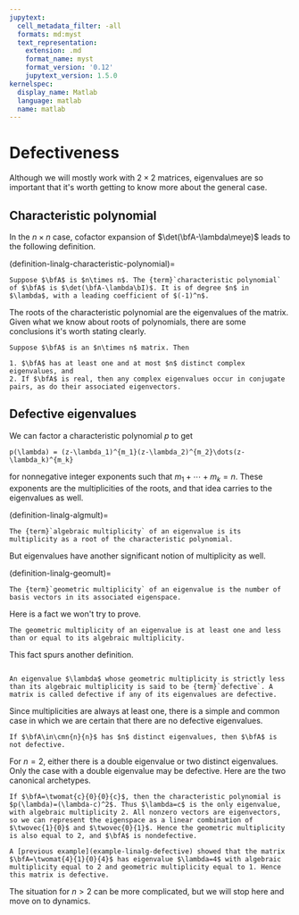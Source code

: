 ```yaml
---
jupytext:
  cell_metadata_filter: -all
  formats: md:myst
  text_representation:
    extension: .md
    format_name: myst
    format_version: '0.12'
    jupytext_version: 1.5.0
kernelspec:
  display_name: Matlab
  language: matlab
  name: matlab
---
```


# Defectiveness

Although we will mostly work with $2\times 2$ matrices, eigenvalues are so important that it's worth getting to know more about the general case.

## Characteristic polynomial

In the $n\times n$ case, cofactor expansion of $\det(\bfA-\lambda\meye)$ leads to the following definition.

(definition-linalg-characteristic-polynomial)=

````{proof:definition} Characteristic polynomial
Suppose $\bfA$ is $n\times n$. The {term}`characteristic polynomial` of $\bfA$ is $\det(\bfA-\lambda\bI)$. It is of degree $n$ in $\lambda$, with a leading coefficient of $(-1)^n$.
````

The roots of the characteristic polynomial are the eigenvalues of the matrix. Given what we know about roots of polynomials, there are some conclusions it's worth stating clearly.

````{proof:property} Eigenvalue properties
Suppose $\bfA$ is an $n\times n$ matrix. Then

1. $\bfA$ has at least one and at most $n$ distinct complex eigenvalues, and
2. If $\bfA$ is real, then any complex eigenvalues occur in conjugate pairs, as do their associated eigenvectors.
````

## Defective eigenvalues

We can factor a characteristic polynomial $p$ to get

```{math}
p(\lambda) = (z-\lambda_1)^{m_1}(z-\lambda_2)^{m_2}\dots(z-\lambda_k)^{m_k}
```

for nonnegative integer exponents such that $m_1+\cdots+m_k=n$. These exponents are the multiplicities of the roots, and that idea carries to the eigenvalues as well.

(definition-linalg-algmult)=

````{proof:definition} Algebraic multiplicity
The {term}`algebraic multiplicity` of an eigenvalue is its multiplicity as a root of the characteristic polynomial.
````

But eigenvalues have another significant notion of multiplicity as well.

(definition-linalg-geomult)=

````{proof:definition} Geometric multiplicity
The {term}`geometric multiplicity` of an eigenvalue is the number of basis vectors in its associated eigenspace.
````

Here is a fact we won't try to prove.

````{proof:property}
The geometric multiplicity of an eigenvalue is at least one and less than or equal to its algebraic multiplicity.
````

This fact spurs another definition.

```{index} defective eigenvalue
```

````{proof:definition} Defectiveness
An eigenvalue $\lambda$ whose geometric multiplicity is strictly less than its algebraic multiplicity is said to be {term}`defective`. A matrix is called defective if any of its eigenvalues are defective.
````

Since multiplicities are always at least one, there is a simple and common case in which we are certain that there are no defective eigenvalues.

````{proof:theorem} Distinct eigenvalues imply nondefectiveness
If $\bfA\in\cmn{n}{n}$ has $n$ distinct eigenvalues, then $\bfA$ is not defective.
````

For $n=2$, either there is a double eigenvalue or two distinct eigenvalues. Only the case with a double eigenvalue may be defective. Here are the two canonical archetypes.

````{proof:example}
If $\bfA=\twomat{c}{0}{0}{c}$, then the characteristic polynomial is $p(\lambda)=(\lambda-c)^2$. Thus $\lambda=c$ is the only eigenvalue, with algebraic multiplicity 2. All nonzero vectors are eigenvectors, so we can represent the eigenspace as a linear combination of $\twovec{1}{0}$ and $\twovec{0}{1}$. Hence the geometric multiplicity is also equal to 2, and $\bfA$ is nondefective.

````

````{proof:example}
A [previous example](example-linalg-defective) showed that the matrix $\bfA=\twomat{4}{1}{0}{4}$ has eigenvalue $\lambda=4$ with algebraic multiplicity equal to 2 and geometric multiplicity equal to 1. Hence this matrix is defective.
````

The situation for $n>2$ can be more complicated, but we will stop here and move on to dynamics.
